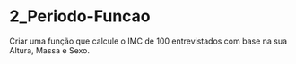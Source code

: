 # 2_Periodo-Funcao
Criar uma função que calcule o IMC de 100 entrevistados com base na sua Altura, Massa e Sexo.
